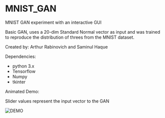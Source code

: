 # MNIST_GAN
MNIST GAN experiment with an interactive GUI

Basic GAN, uses a 20-dim Standard Normal vector as input and was trained to reproduce the distribution of threes from the MNIST dataset.

Created by: Arthur Rabinovich and Saminul Haque

Dependencies: 
* python 3.x
* Tensorflow
* Numpy
* tkinter



Animated Demo:

Slider values represent the input vector to the GAN

![DEMO](https://media.giphy.com/media/ZxyvljGYt8ZpByXFZg/giphy.gif)
